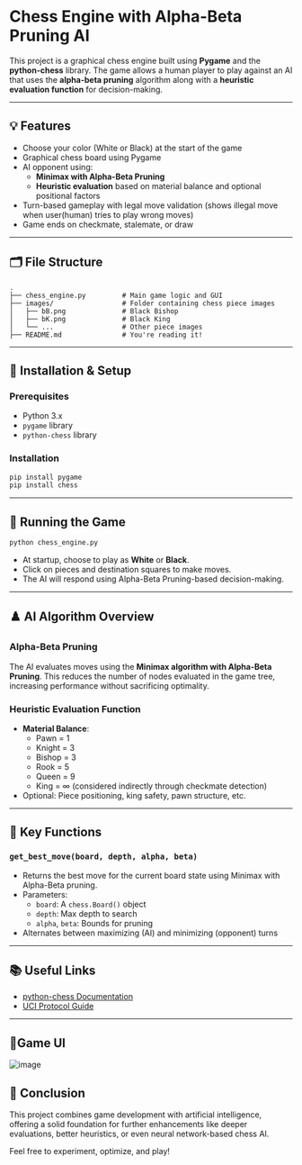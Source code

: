 # Chess Engine with Alpha-Beta Pruning AI

This project is a graphical chess engine built using **Pygame** and the **python-chess** library. The game allows a human player to play against an AI that uses the **alpha-beta pruning** algorithm along with a **heuristic evaluation function** for decision-making.

---

## 💡 Features

- Choose your color (White or Black) at the start of the game
- Graphical chess board using Pygame
- AI opponent using:
  - **Minimax with Alpha-Beta Pruning**
  - **Heuristic evaluation** based on material balance and optional positional factors
- Turn-based gameplay with legal move validation (shows illegal move when user(human) tries to play wrong moves)
- Game ends on checkmate, stalemate, or draw

---

## 🗂️ File Structure

```
.
├── chess_engine.py         # Main game logic and GUI
├── images/                 # Folder containing chess piece images
│   ├── bB.png              # Black Bishop
│   ├── bK.png              # Black King
│   └── ...                 # Other piece images
├── README.md               # You're reading it!
```

---

## 🔧 Installation & Setup

### Prerequisites

- Python 3.x
- `pygame` library
- `python-chess` library

### Installation

```bash
pip install pygame
pip install chess
```

---

## 🚀 Running the Game

```bash
python chess_engine.py
```

- At startup, choose to play as **White** or **Black**.
- Click on pieces and destination squares to make moves.
- The AI will respond using Alpha-Beta Pruning-based decision-making.

---

## ♟️ AI Algorithm Overview

### Alpha-Beta Pruning

The AI evaluates moves using the **Minimax algorithm with Alpha-Beta Pruning**. This reduces the number of nodes evaluated in the game tree, increasing performance without sacrificing optimality.

### Heuristic Evaluation Function

- **Material Balance**:
  - Pawn = 1
  - Knight = 3
  - Bishop = 3
  - Rook = 5
  - Queen = 9
  - King = ∞ (considered indirectly through checkmate detection)
- Optional: Piece positioning, king safety, pawn structure, etc.

---

## 🧩 Key Functions

### `get_best_move(board, depth, alpha, beta)`

- Returns the best move for the current board state using Minimax with Alpha-Beta pruning.
- Parameters:
  - `board`: A `chess.Board()` object
  - `depth`: Max depth to search
  - `alpha`, `beta`: Bounds for pruning
- Alternates between maximizing (AI) and minimizing (opponent) turns

---

## 📚 Useful Links

- [python-chess Documentation](https://python-chess.readthedocs.io/en/latest/)
- [UCI Protocol Guide](http://wbec-ridderkerk.nl/html/UCIProtocol.html)

---

## 📸Game UI
![image](https://github.com/user-attachments/assets/50bffce5-43b9-4fd3-969b-7ce01929bd7e)


## 🏁 Conclusion

This project combines game development with artificial intelligence, offering a solid foundation for further enhancements like deeper evaluations, better heuristics, or even neural network-based chess AI.

Feel free to experiment, optimize, and play!

